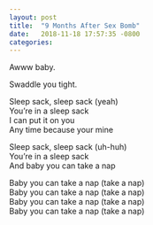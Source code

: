 ```yaml
---
layout: post
title:  "9 Months After Sex Bomb"
date:   2018-11-18 17:57:35 -0800
categories:
---
```


Awww baby.   
   
Swaddle you tight.   
   
Sleep sack, sleep sack (yeah)   
You’re in a sleep sack   
I can put it on you   
Any time because your mine   
   
Sleep sack, sleep sack (uh-huh)   
You’re in a sleep sack   
And baby you can take a nap   
   
Baby you can take a nap (take a nap)   
Baby you can take a nap (take a nap)   
Baby you can take a nap (take a nap)   
Baby you can take a nap (take a nap)
